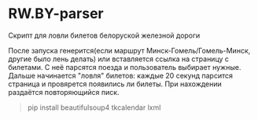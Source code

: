 # RW.BY-parser
Скрипт для ловли билетов белоруской железной дороги

После запуска генерится(если маршрут Минск-Гомель/Гомель-Минск, другие было лень делать) или вставляется ссылка на страницу с билетами. С неё парсятся поезда и пользователь выбирает нужные.
Дальше начинается "ловля" билетов: каждые 20 секунд парсится страница и провярется появились ли билеты. При нахождении раздаётся повторяющийся писк.

>pip install beautifulsoup4 tkcalendar lxml
